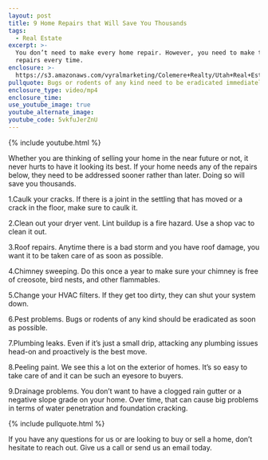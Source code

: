 ```yaml
---
layout: post
title: 9 Home Repairs that Will Save You Thousands
tags:
  - Real Estate
excerpt: >-
  You don’t need to make every home repair. However, you need to make these 9
  repairs every time.
enclosure: >-
  https://s3.amazonaws.com/vyralmarketing/Colemere+Realty/Utah+Real+Estate+Selling+in+the+Winter.mp4
pullquote: Bugs or rodents of any kind need to be eradicated immediately.
enclosure_type: video/mp4
enclosure_time:
use_youtube_image: true
youtube_alternate_image:
youtube_code: 5vkfuJerZnU
---
```



{% include youtube.html %}

Whether you are thinking of selling your home in the near future or not, it never hurts to have it looking its best. If your home needs any of the repairs below, they need to be addressed sooner rather than later. Doing so will save you thousands.

1.Caulk your cracks. If there is a joint in the settling that has moved or a crack in the floor, make sure to caulk it.

2.Clean out your dryer vent. Lint buildup is a fire hazard. Use a shop vac to clean it out.

3.Roof repairs. Anytime there is a bad storm and you have roof damage, you want it to be taken care of as soon as possible.

4.Chimney sweeping. Do this once a year to make sure your chimney is free of creosote, bird nests, and other flammables.

5.Change your HVAC filters. If they get too dirty, they can shut your system down.

6.Pest problems. Bugs or rodents of any kind should be eradicated as soon as possible.

7.Plumbing leaks. Even if it’s just a small drip, attacking any plumbing issues head-on and proactively is the best move.

8.Peeling paint. We see this a lot on the exterior of homes. It’s so easy to take care of and it can be such an eyesore to buyers.

9.Drainage problems. You don’t want to have a clogged rain gutter or a negative slope grade on your home. Over time, that can cause big problems in terms of water penetration and foundation cracking.

{% include pullquote.html %}

If you have any questions for us or are looking to buy or sell a home, don’t hesitate to reach out. Give us a call or send us an email today.